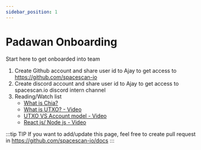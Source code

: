 ```yaml
---
sidebar_position: 1
---
```


# Padawan Onboarding

Start here to get onboarded into team

1. Create Github account and share user id to Ajay to get access to https://github.com/spacescan-io
2. Create discord account and share user id to Ajay to get access to spacescan.io discord intern channel
3. Reading/Watch list
    - [What is Chia?](https://docs.chia.net/docs/01introduction/what-is-chia)
    - [What is UTXO? - Video](https://www.youtube.com/watch?v=VT2o4KCEbes)
    - [UTXO VS Account model - Video](https://www.youtube.com/watch?v=85y5uN4styQ)
    - [React js/ Node js - Video](https://www.youtube.com/watch?v=v0t42xBIYIs)

:::tip TIP
If you want to add/update this page, feel free to create pull request in https://github.com/spacescan-io/docs
:::